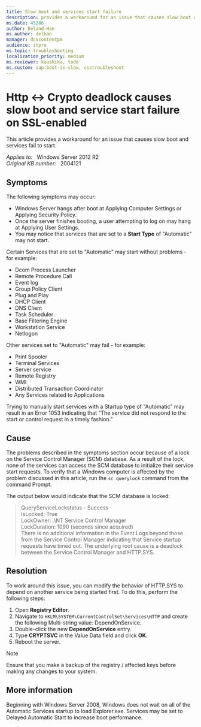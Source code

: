 ```yaml
---
title: Slow boot and services start failure
description: provides a workaround for an issue that causes slow boot and services fail to start.
ms.date: 45286
author: Deland-Han
ms.author: delhan
manager: dcscontentpm
audience: itpro
ms.topic: troubleshooting
localization_priority: medium
ms.reviewer: kaushika, tode
ms.custom: sap:boot-is-slow, csstroubleshoot
---
```

# Http <-> Crypto deadlock causes slow boot and service start failure on SSL-enabled

This article provides a workaround for an issue that causes slow boot and services fail to start.

_Applies to:_ &nbsp; Windows Server 2012 R2  
_Original KB number:_ &nbsp; 2004121

## Symptoms

The following symptoms may occur:

- Windows Server hangs after boot at Applying Computer Settings or Applying Security Policy.
- Once the server finishes booting, a user attempting to log on may hang at Applying User Settings.
- You may notice that services that are set to a **Start Type** of "Automatic" may not start.  

Certain Services that are set to "Automatic" may start without problems - for example:

- Dcom Process Launcher
- Remote Procedure Call
- Event log
- Group Policy Client
- Plug and Play
- DHCP Client
- DNS Client
- Task Scheduler
- Base Filtering Engine
- Workstation Service
- Netlogon

Other services set to "Automatic" may fail - for example:

- Print Spooler
- Terminal Services
- Server service
- Remote Registry
- WMI
- Distributed Transaction Coordinator
- Any Services related to Applications

Trying to manually start services with a Startup type of "Automatic" may result in an Error 1053 indicating that "The service did not respond to the start or control request in a timely fashion."  

## Cause

The problems described in the symptoms section occur because of a lock on the Service Control Manager (SCM) database. As a result of the lock, none of the services can access the SCM database to initialize their service start requests. To verify that a Windows computer is affected by the problem discussed in this article, run the `sc querylock` command from the command Prompt.

The output below would indicate that the SCM database is locked:
> QueryServiceLockstatus - Success  
IsLocked: True  
LockOwner: .\NT Service Control Manager  
LockDuration: 1090 (seconds since acquired)  
There is no additional information in the Event Logs beyond those from the Service Control Manager indicating that Service startup requests have timed out. The underlying root cause is a deadlock between the Service Control Manager and HTTP.SYS.

## Resolution

To work around this issue, you can modify the behavior of HTTP.SYS to depend on another service being started first. To do this, perform the following steps:

1. Open **Registry Editor**.
2. Navigate to `HKLM\SYSTEM\CurrentControlSet\Services\HTTP` and create the following Multi-string value: DependOnService.
3. Double-click the new **DependOnService** entry.
4. Type **CRYPTSVC** in the Value Data field and click **OK**.  
5. Reboot the server.  

> [!NOTE]
> Ensure that you make a backup of the registry / affected keys before making any changes to your system.

## More information

Beginning with Windows Server 2008, Windows does not wait on all of the Automatic Services startup to load Explorer.exe.  Services may be set to Delayed Automatic Start to increase boot performance.
